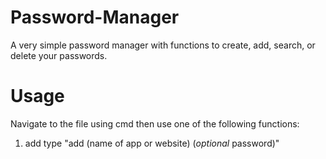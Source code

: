 # Password-Manager
A very simple password manager with functions to create, add, search, or delete your passwords.

# Usage
Navigate to the file using cmd then use one of the following functions:

1. add
type "add (name of app or website) (*optional* password)"
